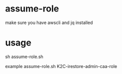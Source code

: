 # assume-role

make sure you have awscli and jq installed

# usage

sh assume-role.sh <rolename> <accountid>
  
example assume-role.sh K2C-irestore-admin-caa-role <XXXirestore-account-idXXX>
